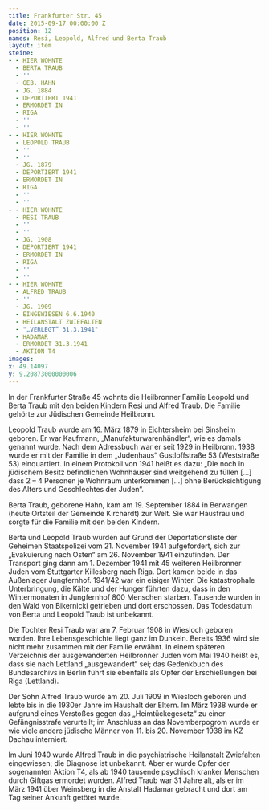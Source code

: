 ```yaml
---
title: Frankfurter Str. 45
date: 2015-09-17 00:00:00 Z
position: 12
names: Resi, Leopold, Alfred und Berta Traub
layout: item
steine:
- - HIER WOHNTE
  - BERTA TRAUB
  - ''
  - GEB. HAHN
  - JG. 1884
  - DEPORTIERT 1941
  - ERMORDET IN
  - RIGA
  - ''
  - ''
- - HIER WOHNTE
  - LEOPOLD TRAUB
  - ''
  - ''
  - JG. 1879
  - DEPORTIERT 1941
  - ERMORDET IN
  - RIGA
  - ''
  - ''
- - HIER WOHNTE
  - RESI TRAUB
  - ''
  - ''
  - JG. 1908
  - DEPORTIERT 1941
  - ERMORDET IN
  - RIGA
  - ''
  - ''
- - HIER WOHNTE
  - ALFRED TRAUB
  - ''
  - JG. 1909
  - EINGEWIESEN 6.6.1940
  - HEILANSTALT ZWIEFALTEN
  - "„VERLEGT“ 31.3.1941"
  - HADAMAR
  - ERMORDET 31.3.1941
  - AKTION T4
images: 
x: 49.14097
y: 9.20873000000006
---
```


In der Frankfurter Straße 45 wohnte die Heilbronner Familie Leopold und Berta Traub mit den beiden Kindern Resi und Alfred Traub. Die Familie gehörte zur Jüdischen Gemeinde Heilbronn.

Leopold Traub wurde am 16. März 1879 in Eichtersheim bei Sinsheim geboren. Er war Kaufmann, „Manufakturwarenhändler“, wie es damals genannt wurde. Nach dem Adressbuch war er seit 1929 in Heilbronn. 1938 wurde er mit der Familie in dem „Judenhaus“ Gustloffstraße 53 (Weststraße 53) einquartiert. In einem Protokoll von 1941 heißt es dazu: „Die noch in jüdischem Besitz befindlichen Wohnhäuser sind weitgehend zu füllen […] dass 2 – 4 Personen je Wohnraum unterkommen […] ohne Berücksichtigung des Alters und Geschlechtes der Juden“. 

Berta Traub, geborene Hahn, kam am 19. September 1884 in Berwangen (heute Ortsteil der Gemeinde Kirchardt) zur Welt. Sie war Hausfrau und sorgte für die Familie mit den beiden Kindern.

Berta und Leopold Traub wurden auf Grund der Deportationsliste der Geheimen Staatspolizei vom 21. November 1941 aufgefordert, sich zur „Evakuierung nach Osten“ am 26. November 1941 einzufinden. Der Transport ging dann am 1. Dezember 1941 mit 45 weiteren Heilbronner Juden vom Stuttgarter Killesberg nach Riga. Dort kamen beide in das Außenlager Jungfernhof. 1941/42 war ein eisiger Winter. Die katastrophale Unterbringung, die Kälte und der Hunger führten dazu, dass in den Wintermonaten in Jungfernhof 800 Menschen starben. Tausende wurden in den Wald von Bikernicki getrieben und dort erschossen. Das Todesdatum von Berta und Leopold Traub ist unbekannt.

Die Tochter Resi Traub war am 7. Februar 1908 in Wiesloch geboren worden. Ihre Lebensgeschichte liegt ganz im Dunkeln. Bereits 1936 wird sie nicht mehr zusammen mit der Familie erwähnt. In einem späteren Verzeichnis der ausgewanderten Heilbronner Juden vom Mai 1940 heißt es, dass sie nach Lettland „ausgewandert“ sei; das Gedenkbuch des Bundesarchivs in Berlin führt sie ebenfalls als Opfer der Erschießungen bei Riga (Lettland).

Der Sohn Alfred Traub wurde am 20. Juli 1909 in Wiesloch geboren und lebte bis in die 1930er Jahre im Haushalt der Eltern. Im März 1938 wurde er aufgrund eines Verstoßes gegen das „Heimtückegesetz“ zu einer Gefängnisstrafe verurteilt; im Anschluss an das Novemberpogrom wurde er wie viele andere jüdische Männer von 11. bis 20. November 1938 im KZ Dachau interniert.

Im Juni 1940 wurde Alfred Traub in die psychiatrische Heilanstalt Zwiefalten eingewiesen; die Diagnose ist unbekannt. Aber er wurde Opfer der sogenannten Aktion T4, als ab 1940 tausende psychisch kranker Menschen durch Giftgas ermordet wurden. Alfred Traub war 31 Jahre alt, als er im März 1941 über Weinsberg in die Anstalt Hadamar gebracht und dort am Tag seiner Ankunft getötet wurde.